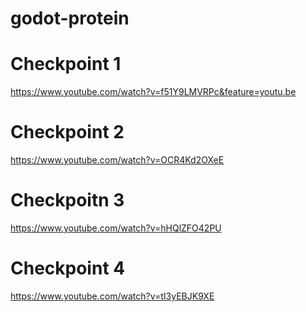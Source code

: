 # godot-protein
# Checkpoint 1  
https://www.youtube.com/watch?v=f51Y9LMVRPc&feature=youtu.be

# Checkpoint 2
https://www.youtube.com/watch?v=OCR4Kd2OXeE

# Checkpoitn 3
https://www.youtube.com/watch?v=hHQlZFO42PU

# Checkpoint 4
https://www.youtube.com/watch?v=tI3yEBJK9XE
